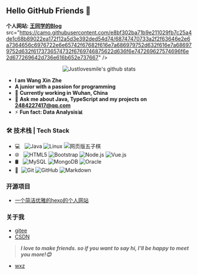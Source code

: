 
## Hello GitHub Friends 👋
**个人网站: [王同学的Blog](https://demo.wxz666.icu/)**
src="https://camo.githubusercontent.com/e8bf302ba71b9e211029fb7c25a4de1c68b89022ea172f12a5d3e392ded54d74/68747470733a2f2f63646e2e6a7364656c6976722e6e65742f67682f616e7a686979752d632f616e7a686979752d632f6173736574732f6769746875622d636f6e747269627574696f6e2d677269642d736e616b652e737667" />

<p align="center"> <img src="https://github-readme-stats.vercel.app/api?username=wangxinzhe18&show_icons=true&theme=dracula" alt="Justlovesmile's github stats" > </p>


         
- **I am Wang Xin Zhe**
-  **A junior with a passion for programming**
- 🌱 **Currently working in Wuhan, China**
- 💬 **Ask me about Java, TypeScript and my projects on [2484227417@qq.com](mailto:2484227417@qq.com)**
- ⚡ **Fun fact: Data Analysis📊**

### 🛠 技术栈 | Tech Stack

- 💻 &#160; ![Java](https://img.shields.io/badge/-Java-333333?style=flat&logo=Java&logoColor=007396)
![Linux](https://img.shields.io/badge/-Linux-333333?style=flat&logo=Linux&logoColor=FCC624)
![网页版五子棋](https://img.shields.io/badge/-网页版五子棋-333333?style=flat&logo=payoneer&logoColor=FF4800)
- 🌐 &#160; ![HTML5](https://img.shields.io/badge/-HTML5-333333?style=flat&logo=HTML5)
![Bootstrap](https://img.shields.io/badge/-Bootstrap-333333?style=flat&logo=bootstrap&logoColor=563D7C)
![Node.js](https://img.shields.io/badge/-Node.js-333333?style=flat&logo=node.js)
![Vue.js](https://img.shields.io/badge/-VueJS-333333?style=flat&logo=Vue.js)
- 🛢 &#160; ![MySQL](https://img.shields.io/badge/-MySQL-333333?style=flat&logo=mysql)
![MongoDB](https://img.shields.io/badge/-MongoDB-333333?style=flat&logo=mongodb)
![Oracle](https://img.shields.io/badge/-Oracle-333333?style=flat&logo=Oracle)
- 🔧 &#160;![Git](https://img.shields.io/badge/-Git-333333?style=flat&logo=git)
![GitHub](https://img.shields.io/badge/-GitHub-333333?style=flat&logo=github)
![Markdown](https://img.shields.io/badge/-Markdown-333333?style=flat&logo=markdown)

### 开源项目

- [一个简洁优雅的hexo的个人网站](https://demo.wxz666.icu/)



### 关于我
- [gitee](https://gitee.com/bitewang/)
- [CSDN](https://blog.csdn.net/weixin_59796310?spm=1000.2115.3001.5343)

> ***I love to make friends. so if you want to say hi, I'll be happy to meet you more!😊***

- [wxz](https://github.com/wangxinzhe18/)



